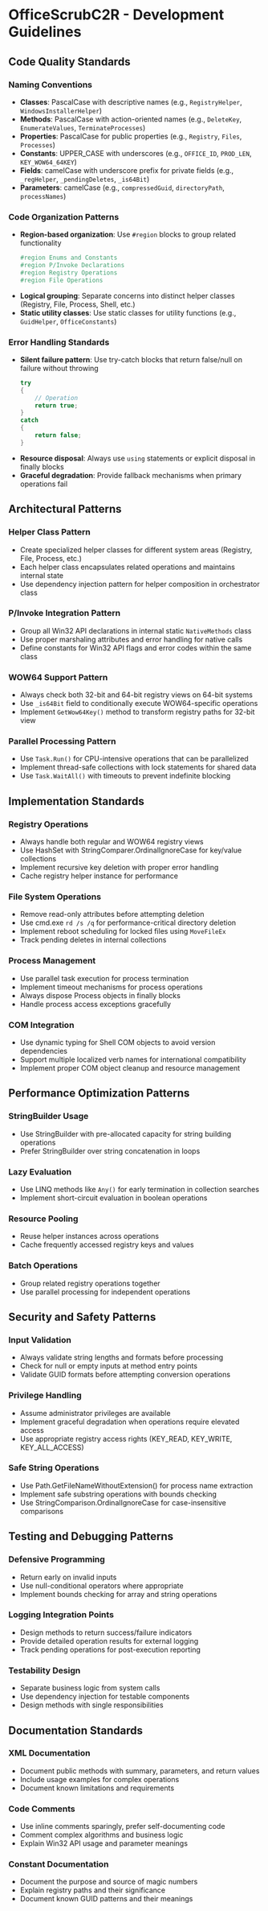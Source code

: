 # OfficeScrubC2R - Development Guidelines

## Code Quality Standards

### Naming Conventions
- **Classes**: PascalCase with descriptive names (e.g., `RegistryHelper`, `WindowsInstallerHelper`)
- **Methods**: PascalCase with action-oriented names (e.g., `DeleteKey`, `EnumerateValues`, `TerminateProcesses`)
- **Properties**: PascalCase for public properties (e.g., `Registry`, `Files`, `Processes`)
- **Constants**: UPPER_CASE with underscores (e.g., `OFFICE_ID`, `PROD_LEN`, `KEY_WOW64_64KEY`)
- **Fields**: camelCase with underscore prefix for private fields (e.g., `_regHelper`, `_pendingDeletes`, `_is64Bit`)
- **Parameters**: camelCase (e.g., `compressedGuid`, `directoryPath`, `processNames`)

### Code Organization Patterns
- **Region-based organization**: Use `#region` blocks to group related functionality
  ```csharp
  #region Enums and Constants
  #region P/Invoke Declarations  
  #region Registry Operations
  #region File Operations
  ```
- **Logical grouping**: Separate concerns into distinct helper classes (Registry, File, Process, Shell, etc.)
- **Static utility classes**: Use static classes for utility functions (e.g., `GuidHelper`, `OfficeConstants`)

### Error Handling Standards
- **Silent failure pattern**: Use try-catch blocks that return false/null on failure without throwing
  ```csharp
  try
  {
      // Operation
      return true;
  }
  catch
  {
      return false;
  }
  ```
- **Resource disposal**: Always use `using` statements or explicit disposal in finally blocks
- **Graceful degradation**: Provide fallback mechanisms when primary operations fail

## Architectural Patterns

### Helper Class Pattern
- Create specialized helper classes for different system areas (Registry, File, Process, etc.)
- Each helper class encapsulates related operations and maintains internal state
- Use dependency injection pattern for helper composition in orchestrator class

### P/Invoke Integration Pattern
- Group all Win32 API declarations in internal static `NativeMethods` class
- Use proper marshaling attributes and error handling for native calls
- Define constants for Win32 API flags and error codes within the same class

### WOW64 Support Pattern
- Always check both 32-bit and 64-bit registry views on 64-bit systems
- Use `_is64Bit` field to conditionally execute WOW64-specific operations
- Implement `GetWow64Key()` method to transform registry paths for 32-bit view

### Parallel Processing Pattern
- Use `Task.Run()` for CPU-intensive operations that can be parallelized
- Implement thread-safe collections with lock statements for shared data
- Use `Task.WaitAll()` with timeouts to prevent indefinite blocking

## Implementation Standards

### Registry Operations
- Always handle both regular and WOW64 registry views
- Use HashSet with StringComparer.OrdinalIgnoreCase for key/value collections
- Implement recursive key deletion with proper error handling
- Cache registry helper instance for performance

### File System Operations
- Remove read-only attributes before attempting deletion
- Use cmd.exe `rd /s /q` for performance-critical directory deletion
- Implement reboot scheduling for locked files using `MoveFileEx`
- Track pending deletes in internal collections

### Process Management
- Use parallel task execution for process termination
- Implement timeout mechanisms for process operations
- Always dispose Process objects in finally blocks
- Handle process access exceptions gracefully

### COM Integration
- Use dynamic typing for Shell COM objects to avoid version dependencies
- Support multiple localized verb names for international compatibility
- Implement proper COM object cleanup and resource management

## Performance Optimization Patterns

### StringBuilder Usage
- Use StringBuilder with pre-allocated capacity for string building operations
- Prefer StringBuilder over string concatenation in loops

### Lazy Evaluation
- Use LINQ methods like `Any()` for early termination in collection searches
- Implement short-circuit evaluation in boolean operations

### Resource Pooling
- Reuse helper instances across operations
- Cache frequently accessed registry keys and values

### Batch Operations
- Group related registry operations together
- Use parallel processing for independent operations

## Security and Safety Patterns

### Input Validation
- Always validate string lengths and formats before processing
- Check for null or empty inputs at method entry points
- Validate GUID formats before attempting conversion operations

### Privilege Handling
- Assume administrator privileges are available
- Implement graceful degradation when operations require elevated access
- Use appropriate registry access rights (KEY_READ, KEY_WRITE, KEY_ALL_ACCESS)

### Safe String Operations
- Use Path.GetFileNameWithoutExtension() for process name extraction
- Implement safe substring operations with bounds checking
- Use StringComparison.OrdinalIgnoreCase for case-insensitive comparisons

## Testing and Debugging Patterns

### Defensive Programming
- Return early on invalid inputs
- Use null-conditional operators where appropriate
- Implement bounds checking for array and string operations

### Logging Integration Points
- Design methods to return success/failure indicators
- Provide detailed operation results for external logging
- Track pending operations for post-execution reporting

### Testability Design
- Separate business logic from system calls
- Use dependency injection for testable components
- Design methods with single responsibilities

## Documentation Standards

### XML Documentation
- Document public methods with summary, parameters, and return values
- Include usage examples for complex operations
- Document known limitations and requirements

### Code Comments
- Use inline comments sparingly, prefer self-documenting code
- Comment complex algorithms and business logic
- Explain Win32 API usage and parameter meanings

### Constant Documentation
- Document the purpose and source of magic numbers
- Explain registry paths and their significance
- Document known GUID patterns and their meanings